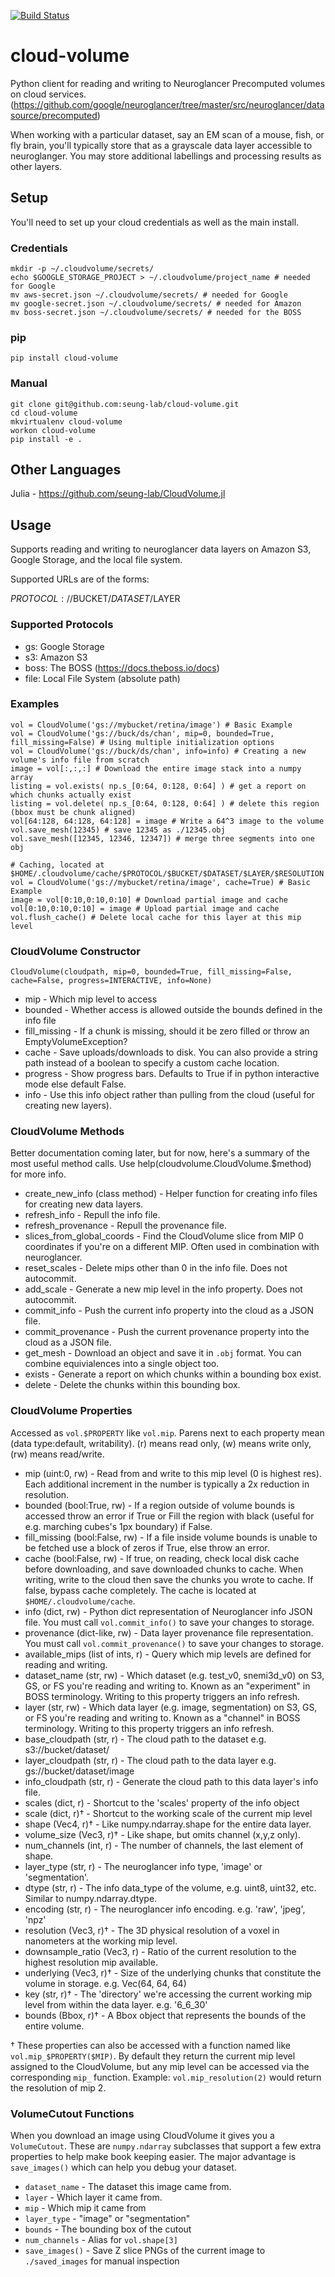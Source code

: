 [![Build Status](https://travis-ci.org/seung-lab/cloud-volume.svg?branch=master)](https://travis-ci.org/seung-lab/cloud-volume)

# cloud-volume

Python client for reading and writing to Neuroglancer Precomputed volumes on cloud services. (https://github.com/google/neuroglancer/tree/master/src/neuroglancer/datasource/precomputed)

When working with a particular dataset, say an EM scan of a mouse, fish, or fly brain, you'll typically store that as a grayscale data layer accessible to neuroglanger. You may store additional labellings and processing results as other layers.

## Setup

You'll need to set up your cloud credentials as well as the main install.

### Credentials

```
mkdir -p ~/.cloudvolume/secrets/
echo $GOOGLE_STORAGE_PROJECT > ~/.cloudvolume/project_name # needed for Google
mv aws-secret.json ~/.cloudvolume/secrets/ # needed for Google
mv google-secret.json ~/.cloudvolume/secrets/ # needed for Amazon
mv boss-secret.json ~/.cloudvolume/secrets/ # needed for the BOSS
```

### pip

```
pip install cloud-volume
```

### Manual
```
git clone git@github.com:seung-lab/cloud-volume.git
cd cloud-volume
mkvirtualenv cloud-volume
workon cloud-volume
pip install -e .
```

## Other Languages

Julia - https://github.com/seung-lab/CloudVolume.jl

## Usage

Supports reading and writing to neuroglancer data layers on Amazon S3, Google Storage, and the local file system.

Supported URLs are of the forms:

$PROTOCOL://$BUCKET/$DATASET/$LAYER  

### Supported Protocols 
* gs:   Google Storage
* s3:   Amazon S3
* boss: The BOSS (https://docs.theboss.io/docs)
* file: Local File System (absolute path)

### Examples

```
vol = CloudVolume('gs://mybucket/retina/image') # Basic Example
vol = CloudVolume('gs://buck/ds/chan', mip=0, bounded=True, fill_missing=False) # Using multiple initialization options
vol = CloudVolume('gs://buck/ds/chan', info=info) # Creating a new volume's info file from scratch
image = vol[:,:,:] # Download the entire image stack into a numpy array
listing = vol.exists( np.s_[0:64, 0:128, 0:64] ) # get a report on which chunks actually exist
listing = vol.delete( np.s_[0:64, 0:128, 0:64] ) # delete this region (bbox must be chunk aligned)
vol[64:128, 64:128, 64:128] = image # Write a 64^3 image to the volume
vol.save_mesh(12345) # save 12345 as ./12345.obj
vol.save_mesh([12345, 12346, 12347]) # merge three segments into one obj

# Caching, located at $HOME/.cloudvolume/cache/$PROTOCOL/$BUCKET/$DATASET/$LAYER/$RESOLUTION
vol = CloudVolume('gs://mybucket/retina/image', cache=True) # Basic Example
image = vol[0:10,0:10,0:10] # Download partial image and cache
vol[0:10,0:10,0:10] = image # Upload partial image and cache
vol.flush_cache() # Delete local cache for this layer at this mip level
```

### CloudVolume Constructor

`CloudVolume(cloudpath, mip=0, bounded=True, fill_missing=False, cache=False, progress=INTERACTIVE, info=None)`  

* mip - Which mip level to access
* bounded - Whether access is allowed outside the bounds defined in the info file
* fill_missing - If a chunk is missing, should it be zero filled or throw an EmptyVolumeException?
* cache - Save uploads/downloads to disk. You can also provide a string path instead of a boolean to specify a custom cache location.
* progress - Show progress bars. Defaults to True if in python interactive mode else default False.
* info - Use this info object rather than pulling from the cloud (useful for creating new layers).


### CloudVolume Methods

Better documentation coming later, but for now, here's a summary of the most useful method calls. Use help(cloudvolume.CloudVolume.$method) for more info.

* create_new_info (class method) - Helper function for creating info files for creating new data layers.
* refresh_info - Repull the info file.
* refresh_provenance - Repull the provenance file.
* slices_from_global_coords - Find the CloudVolume slice from MIP 0 coordinates if you're on a different MIP. Often used in combination with neuroglancer.
* reset_scales - Delete mips other than 0 in the info file. Does not autocommit.
* add_scale - Generate a new mip level in the info property. Does not autocommit.
* commit_info - Push the current info property into the cloud as a JSON file.
* commit_provenance - Push the current provenance property into the cloud as a JSON file.
* get_mesh - Download an object and save it in `.obj` format. You can combine equivialences into a single object too.
* exists - Generate a report on which chunks within a bounding box exist.
* delete - Delete the chunks within this bounding box.


### CloudVolume Properties

Accessed as `vol.$PROPERTY` like `vol.mip`. Parens next to each property mean (data type:default, writability). (r) means read only, (w) means write only, (rw) means read/write.

* mip (uint:0, rw) - Read from and write to this mip level (0 is highest res). Each additional increment in the number is typically a 2x reduction in resolution.
* bounded (bool:True, rw) - If a region outside of volume bounds is accessed throw an error if True or Fill the region with black (useful for e.g. marching cubes's 1px boundary) if False.
* fill_missing (bool:False, rw) - If a file inside volume bounds is unable to be fetched use a block of zeros if True, else throw an error.
* cache (bool:False, rw) - If true, on reading, check local disk cache before downloading, and save downloaded chunks to cache. When writing, write to the cloud then save the chunks you wrote to cache. If false, bypass cache completely. The cache is located at `$HOME/.cloudvolume/cache`.
* info (dict, rw) - Python dict representation of Neuroglancer info JSON file. You must call `vol.commit_info()` to save your changes to storage.
* provenance (dict-like, rw) - Data layer provenance file representation. You must call `vol.commit_provenance()` to save your changes to storage.
* available_mips (list of ints, r) - Query which mip levels are defined for reading and writing.
* dataset_name (str, rw) - Which dataset (e.g. test_v0, snemi3d_v0) on S3, GS, or FS you're reading and writing to. Known as an "experiment" in BOSS terminology. Writing to this property triggers an info refresh.
* layer (str, rw) - Which data layer (e.g. image, segmentation) on S3, GS, or FS you're reading and writing to. Known as a "channel" in BOSS terminology. Writing to this property triggers an info refresh.
* base_cloudpath (str, r) - The cloud path to the dataset e.g. s3://bucket/dataset/
* layer_cloudpath (str, r) - The cloud path to the data layer e.g. gs://bucket/dataset/image
* info_cloudpath (str, r) - Generate the cloud path to this data layer's info file.
* scales (dict, r) - Shortcut to the 'scales' property of the info object
* scale (dict, r)† - Shortcut to the working scale of the current mip level
* shape (Vec4, r)† - Like numpy.ndarray.shape for the entire data layer. 
* volume_size (Vec3, r)† - Like shape, but omits channel (x,y,z only). 
* num_channels (int, r) - The number of channels, the last element of shape. 
* layer_type (str, r) - The neuroglancer info type, 'image' or 'segmentation'.
* dtype (str, r) - The info data_type of the volume, e.g. uint8, uint32, etc. Similar to numpy.ndarray.dtype.
* encoding (str, r) - The neuroglancer info encoding. e.g. 'raw', 'jpeg', 'npz'
* resolution (Vec3, r)† - The 3D physical resolution of a voxel in nanometers at the working mip level.
* downsample_ratio (Vec3, r) - Ratio of the current resolution to the highest resolution mip available.
* underlying (Vec3, r)† - Size of the underlying chunks that constitute the volume in storage. e.g. Vec(64, 64, 64)
* key (str, r)† - The 'directory' we're accessing the current working mip level from within the data layer. e.g. '6_6_30'
* bounds (Bbox, r)† - A Bbox object that represents the bounds of the entire volume.

† These properties can also be accessed with a function named like `vol.mip_$PROPERTY($MIP)`. By default they return the current mip level assigned to the CloudVolume, but any mip level can be accessed via the corresponding `mip_` function. Example: `vol.mip_resolution(2)` would return the resolution of mip 2.

### VolumeCutout Functions

When you download an image using CloudVolume it gives you a `VolumeCutout`. These are `numpy.ndarray` subclasses that support a few extra properties to help make book keeping easier. The major advantage is `save_images()` which can help you debug your dataset.

* `dataset_name` - The dataset this image came from.
* `layer` - Which layer it came from.
* `mip` - Which mip it came from
* `layer_type` - "image" or "segmentation"
* `bounds` - The bounding box of the cutout
* `num_channels` - Alias for `vol.shape[3]`
* `save_images()` - Save Z slice PNGs of the current image to `./saved_images` for manual inspection



